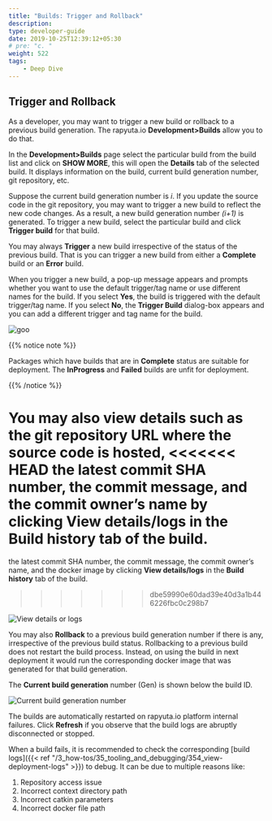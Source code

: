 ```yaml
---
title: "Builds: Trigger and Rollback"
description:
type: developer-guide
date: 2019-10-25T12:39:12+05:30
# pre: "c. "
weight: 522
tags:
    - Deep Dive
---
```


## Trigger and Rollback

As a developer, you may want to trigger a new build or rollback to a previous build generation. 
The rapyuta.io **Development>Builds** allow you to do that.

In the **Development>Builds** page select the particular build from the build list and click on **SHOW MORE**, 
this will open the **Details** tab of the selected build. 
It displays information on the build, current build generation number, git repository, etc. 

Suppose the current build generation number is _i_. If you update the
source code in the git repository, you may want to trigger a new build to reflect the new code changes. 
As a result, a new build generation number _(i+1)_ is generated. To trigger a new build, 
select the particular build and click **Trigger build** for that build.

You may always **Trigger** a new build irrespective of the status of the previous
build. That is you can trigger a new build from either a **Complete** build or an
**Error** build.

When you trigger a new build, a pop-up message appears and prompts whether you want to use the default trigger/tag name or use different names for the build. If you select **Yes**, the build is triggered with the default trigger/tag name. If you select **No**, the **Trigger Build** dialog-box appears and you can add a different trigger and tag name for the build.

  ![goo](/images/core-concepts/builds/build-creation/trigger-build.png?classes=border,shadow&width=30pc)


{{% notice note %}}

Packages which have builds that are in **Complete** status are suitable for deployment. The **InProgress** and **Failed** builds are unfit for deployment.

{{% /notice %}}

You may also view details such as the git repository URL where the source code is hosted, 
<<<<<<< HEAD
the latest commit SHA number, the commit message, and the commit owner’s name by clicking **View details/logs** in the **Build history** tab of the build.
=======
the latest commit SHA number, the commit message, the commit owner’s name, and the docker image  by clicking **View details/logs** in the **Build history** tab of the build.
>>>>>>> dbe59990e60dad39e40d3a1b446226fbc0c298b7

![View details or logs](/images/core-concepts/builds/trigger-rollback-view-deails.png?classes=border,shadow&width=50pc)

You may also **Rollback** to a previous build generation number if there
is any, irrespective of the previous build status. Rollbacking to a
previous build does not restart the build process. Instead, on using the build 
in next deployment it would run the corresponding docker image that was generated for that build generation.

The **Current build generation** number (Gen) is shown below the build ID.

![Current build generation number](/images/core-concepts/builds/current-build-number.png?classes=border,shadow&width=30pc)


The builds are automatically restarted on rapyuta.io platform internal failures.
Click **Refresh** if you observe that the build logs are abruptly disconnected or stopped.

When a build fails, it is recommended to check the corresponding [build logs]({{< ref "/3_how-tos/35_tooling_and_debugging/354_view-deployment-logs" >}}) to debug. It can be due to multiple reasons like:

1. Repository access issue
2. Incorrect context directory path
3. Incorrect catkin parameters
4. Incorrect docker file path